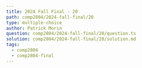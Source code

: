 ```yaml
---
title: 2024 Fall Final - 20
path: comp2804/2024-fall-final/20
type: multiple-choice
author: Patrick Morin
question: comp2804/2024-fall-final/20/question.ts
solution: comp2804/2024-fall-final/20/solution.md
tags:
  - comp2804
  - comp2804-final
---
```

